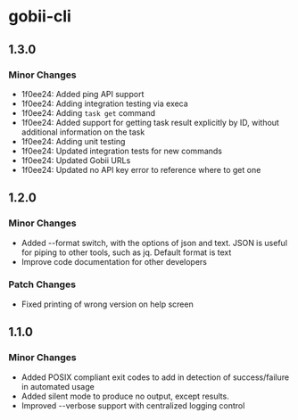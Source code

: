 # gobii-cli

## 1.3.0

### Minor Changes

- 1f0ee24: Added ping API support
- 1f0ee24: Adding integration testing via execa
- 1f0ee24: Adding `task get` command
- 1f0ee24: Added support for getting task result explicitly by ID, without additional information on the task
- 1f0ee24: Adding unit testing
- 1f0ee24: Updated integration tests for new commands
- 1f0ee24: Updated Gobii URLs
- 1f0ee24: Updated no API key error to reference where to get one

## 1.2.0

### Minor Changes

- Added --format switch, with the options of json and text. JSON is useful for piping to other tools, such as jq. Default format is text
- Improve code documentation for other developers

### Patch Changes

- Fixed printing of wrong version on help screen

## 1.1.0

### Minor Changes

- Added POSIX compliant exit codes to add in detection of success/failure in automated usage
- Added silent mode to produce no output, except results.
- Improved --verbose support with centralized logging control
